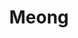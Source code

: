 ---
layout: page
title: Meong
description: another without an image
img: /assets/img/Kkam3.jpeg
importance: 4
category: Kkamsoon
---